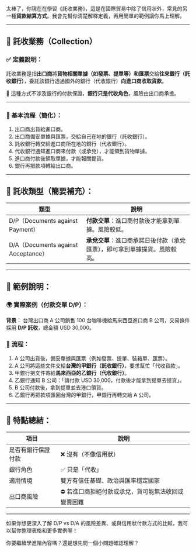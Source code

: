 太棒了，你現在在學習《託收業務》，這是在國際貿易中除了信用狀外，常見的另一種**貨款結算方式**。我會先幫你清楚解釋定義，再用簡單的範例讓你馬上理解。

---

## 📘 託收業務（Collection）

### ✅ 定義說明：
託收業務是指**出口商**將**貨物相關單據（如發票、提單等）和匯票**交給**往來銀行（託收銀行）**，委託該銀行透過國外的銀行（代收銀行）**向進口商收取貨款**。

📌 這種方式不涉及銀行的付款保證，**銀行只是代收角色**，風險由出口商承擔。

---

### 🔄 基本流程（簡化）：

1. 出口商出貨給進口商。
2. 出口商備妥單據與匯票，交給自己在地的銀行（託收銀行）。
3. 託收銀行轉交給進口商所在地的銀行（代收銀行）。
4. 代收銀行通知進口商來付款（或承兌），才能領到貨物單據。
5. 進口商付款後領取單據，才能報關提貨。
6. 銀行再把款項轉給出口商。

---

## 📂 託收類型（簡要補充）：

| 類型 | 說明 |
|------|------|
| D/P（Documents against Payment） | **付款交單**：進口商付款後才能拿到單據。風險較低。 |
| D/A（Documents against Acceptance） | **承兌交單**：進口商承諾日後付款（承兌匯票），即可拿到單據提貨。風險較高。 |

---

## 🧾 範例說明：

### 🌍 實際案例（付款交單 D/P）：

**背景：**
台灣出口商 A 公司銷售 100 台咖啡機給馬來西亞進口商 B 公司，交易條件採用 **D/P 託收**，總金額 USD 30,000。

### 💼 流程：

1. A 公司出貨後，備妥單據與匯票（例如發票、提單、裝箱單、匯票）。
2. A 公司將這些文件交給**台灣的甲銀行（託收銀行）**，要求幫忙「代收貨款」。
3. 甲銀行把文件寄給**馬來西亞的乙銀行（代收銀行）**。
4. 乙銀行通知 B 公司：「請付款 USD 30,000，付款後才能拿到提單去提貨」。
5. B 公司付款後，拿到提單並去港口領貨。
6. 乙銀行再把款項匯回台灣的甲銀行，甲銀行再轉交給 A 公司。

---

## 📌 特點總結：

| 項目 | 說明 |
|------|------|
| 是否有銀行保證付款 | ❌ 沒有（不像信用狀） |
| 銀行角色 | ✅ 只是「代收」 |
| 適用情境 | 雙方有信任基礎、政治與匯率穩定國家 |
| 出口商風險 | ⛔ 若進口商拒絕付款或承兌，貨可能無法收回或變賣困難 |

---

如果你想更深入了解 D/P vs D/A 的風險差異、或與信用狀付款方式的比較，我可以幫你整理表格和更多實例喔！

你要繼續學進階內容嗎？還是想先問一個小問題確認理解？